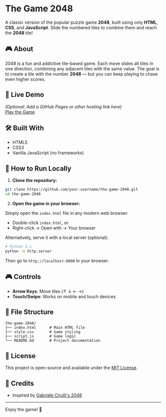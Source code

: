 # The Game 2048

A classic version of the popular puzzle game **2048**, built using only **HTML**, **CSS**, and **JavaScript**. Slide the numbered tiles to combine them and reach the **2048** tile!

## 🎮 About

2048 is a fun and addictive tile-based game. Each move slides all tiles in one direction, combining any adjacent tiles with the same value. The goal is to create a tile with the number **2048** — but you can keep playing to chase even higher scores.

## 🚀 Live Demo

*(Optional: Add a GitHub Pages or other hosting link here)*  
[Play the Game](https://yourusername.github.io/the-game-2048)

## 🛠 Built With

- HTML5
- CSS3
- Vanilla JavaScript (no frameworks)

## 📂 How to Run Locally

1. **Clone the repository:**

```bash
git clone https://github.com/your-username/the-game-2048.git
cd the-game-2048
```

2. **Open the game in your browser:**

Simply open the `index.html` file in any modern web browser:

- Double-click `index.html`, or  
- Right-click → Open with → Your browser

Alternatively, serve it with a local server (optional):

```bash
# Python 3.x
python -m http.server
```

Then go to `http://localhost:8000` in your browser.

## 🎮 Controls

- **Arrow Keys**: Move tiles (↑ ↓ ← →)
- **Touch/Swipe**: Works on mobile and touch devices

## 📁 File Structure

```
the-game-2048/
├── index.html      # Main HTML file
├── style.css       # Game styling
├── script.js       # Game logic
└── README.md       # Project documentation
```

## 📜 License

This project is open-source and available under the [MIT License](LICENSE).

## 🙌 Credits

- Inspired by [Gabriele Cirulli's 2048](https://github.com/gabrielecirulli/2048)

---

Enjoy the game! 🎉
